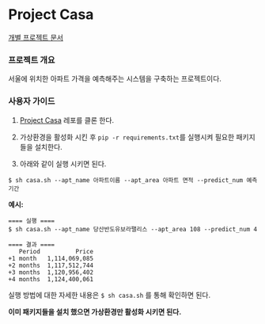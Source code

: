 
# Project Casa

[개별 프로젝트 문서](docs/)

### 프로젝트 개요

서울에 위치한 아파트 가격을 예측해주는 시스템을 구축하는 프로젝트이다.

### 사용자 가이드

1.  [Project Casa](https://github.com/whoareyouwhoami/ProjectCasa.git)
    레포를 클론 한다.

2.  가상환경을 활성화 시킨 후 `pip -r requirements.txt`를 실행시켜 필요한 패키지들을 설치한다.

3.  아래와 같이 실행 시키면 된다.

<!-- end list -->

    $ sh casa.sh --apt_name 아파트이름 --apt_area 아파트 면적 --predict_num 예측 기간

**예시:**

    ==== 실행 ====
    $ sh casa.sh --apt_name 당산반도유보라팰리스 --apt_area 108 --predict_num 4
    
    ==== 결과 ====
       Period          Price
    +1 month   1,114,069,085
    +2 months  1,117,512,744
    +3 months  1,120,956,402
    +4 months  1,124,400,061

실행 방법에 대한 자세한 내용은 `$ sh casa.sh` 를 통해 확인하면 된다.

**이미 패키지들을 설치 했으면 가상환경만 활성화 시키면 된다.**
